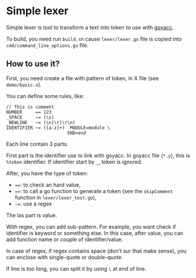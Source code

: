 # Simple lexer

Simple lexer is tool to transform a text into token to use with [goyacc](https://github.com/golang/tools/tree/master/cmd/goyacc).

To build, you need run `build.sh` cause `lexer/lexer.go` file is copied into `cmd/command_line_options.go` file.

## How to use it?

First, you need create a file with pattern of token, in X file (see `demo/basic.x`).

You can define some rules, like:
```
// This is comment
NUMBER     == 123
_SPACE     ~= (\s)
_NEWLINE   ~= (\n|\r|\r\n)
IDENTIFIER ~= ([a-z]+)	MODULE=module \
                       END=end
```

Each line contain 3 parts.

First part is the identifier use to link with goyacc. In goyacc file (`*.y`), this is `%token` identifier. If identifier start by `_`, token is ignored.

After, you have the type of token:
 * `==`: to check an hard value,
 * `=>`: to call a go function to generate a token (see the `skipComment` function in `lexer/lexer_test.go`),
 * `~=`: use a regex

The las part is value.

With regex, you can add sub-pattern. For example, you want check if identifier is keyword or something else.
In this case, after value, you can add function name or couple of identifier/value.

In case of regex, if regex contains space (don't sur that make sense), you can enclose with single-quote or double-quote.

If line is too long, you can split it by using `\` at end of line.
